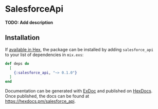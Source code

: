 # SalesforceApi

**TODO: Add description**

## Installation

If [available in Hex](https://hex.pm/docs/publish), the package can be installed
by adding `salesforce_api` to your list of dependencies in `mix.exs`:

```elixir
def deps do
  [
    {:salesforce_api, "~> 0.1.0"}
  ]
end
```

Documentation can be generated with [ExDoc](https://github.com/elixir-lang/ex_doc)
and published on [HexDocs](https://hexdocs.pm). Once published, the docs can
be found at <https://hexdocs.pm/salesforce_api>.

